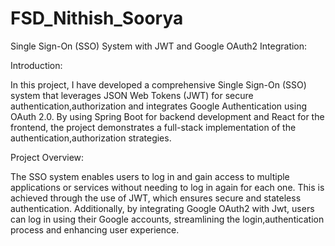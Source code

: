 # FSD_Nithish_Soorya

Single Sign-On (SSO) System with JWT and Google OAuth2 Integration:

Introduction:

In this project, I have developed a comprehensive Single Sign-On (SSO) system that leverages JSON Web Tokens (JWT) for secure authentication,authorization and integrates Google Authentication using OAuth 2.0. By using Spring Boot for backend development and React for the frontend, the project demonstrates a full-stack implementation of the authentication,authorization strategies.

Project Overview:

The SSO system enables users to log in and gain access to multiple applications or services without needing to log in again for each one. This is achieved through the use of JWT, which ensures secure and stateless authentication. Additionally, by integrating Google OAuth2 with Jwt, users can log in using their Google accounts, streamlining the login,authentication process and enhancing user experience.
